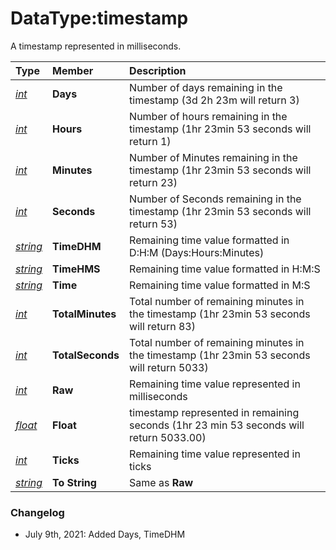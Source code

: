 # DataType:timestamp

A timestamp represented in milliseconds.

| **Type** | **Member** | **Description** |
| :--- | :--- | :--- |
| [_int_](datatype-int.md) | **Days** | Number of days remaining in the timestamp (3d 2h 23m will return 3) |
| [_int_](datatype-int.md) | **Hours** | Number of hours remaining in the timestamp (1hr 23min 53 seconds will return 1) |
| [_int_](datatype-int.md) | **Minutes** | Number of Minutes remaining in the timestamp (1hr 23min 53 seconds will return 23) |
| [_int_](datatype-int.md) | **Seconds** | Number of Seconds remaining in the timestamp (1hr 23min 53 seconds will return 53) |
| [_string_](datatype-string.md) | **TimeDHM** | Remaining time value formatted in D:H:M (Days:Hours:Minutes) |
| [_string_](datatype-string.md) | **TimeHMS** | Remaining time value formatted in H:M:S |
| [_string_](datatype-string.md) | **Time** | Remaining time value formatted in M:S |
| [_int_](datatype-int.md) | **TotalMinutes** | Total number of remaining minutes in the timestamp (1hr 23min 53 seconds will return 83) |
| [_int_](datatype-int.md) | **TotalSeconds** | Total number of remaining minutes in the timestamp (1hr 23min 53 seconds will return 5033) |
| [_int_](datatype-int.md) | **Raw** | Remaining time value represented in milliseconds |
| [_float_](datatype-float.md) | **Float** | timestamp represented in remaining seconds (1hr 23 min 53 seconds will return 5033.00) |
| [_int_](datatype-int.md) | **Ticks** | Remaining time value represented in ticks |
| [_string_](datatype-string.md) | **To String** | Same as **Raw** |



### Changelog

* July 9th, 2021: Added Days, TimeDHM

